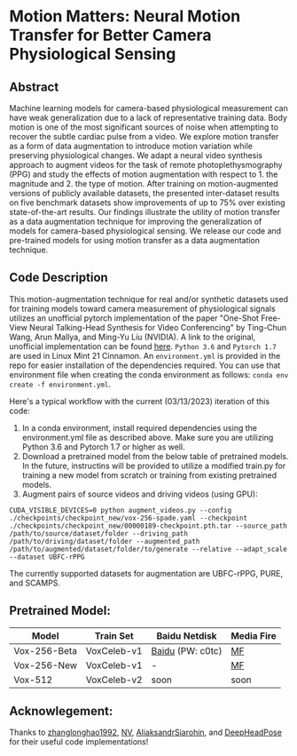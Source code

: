 # Motion Matters: Neural Motion Transfer for Better Camera Physiological Sensing

## Abstract
Machine learning models for camera-based physiological measurement can have weak generalization due to a lack of representative training data. Body motion is one of the most significant sources of noise when attempting to recover the subtle cardiac pulse from a video. We explore motion transfer as a form of data augmentation to introduce motion variation while preserving physiological changes. We adapt a neural video synthesis approach to augment videos for the task of remote photoplethysmography (PPG) and study the effects of motion augmentation with respect to 1. the magnitude and 2. the type of motion. After training on motion-augmented versions of publicly available datasets, the presented inter-dataset results on five benchmark datasets show improvements of up to 75% over existing state-of-the-art results. Our findings illustrate the utility of motion transfer as a data augmentation technique for improving the generalization of models for camera-based physiological sensing. We release our code and pre-trained models for using motion transfer as a data augmentation technique.

## Code Description

This motion-augmentation technique for real and/or synthetic datasets used for training models toward camera measurement of physiological signals utilizes an unofficial pytorch implementation of the paper "One-Shot Free-View Neural Talking-Head Synthesis for Video Conferencing" by Ting-Chun Wang, Arun Mallya, and Ming-Yu Liu (NVIDIA). A link to the original, unofficial implementation can be found [here](https://github.com/zhanglonghao1992/One-Shot_Free-View_Neural_Talking_Head_Synthesis). ```Python 3.6``` and ```Pytorch 1.7``` are used in Linux Mint 21 Cinnamon. An ```environment.yml``` is provided in the repo for easier installation of the dependencies required. You can use that environment file when creating the conda environment as follows: ```conda env create -f environment.yml```.

Here's a typical workflow with the current (03/13/2023) iteration of this code:

1. In a conda environment, install required dependencies using the environment.yml file as described above. Make sure you are utilizing Python 3.6 and Pytorch 1.7 or higher as well.
2. Download a pretrained model from the below table of pretrained models. In the future, instructins will be provided to utilize a modified train.py for training a new model from scratch or training from existing pretrained models.
3. Augment pairs of source videos and driving videos (using GPU):
```
CUDA_VISIBLE_DEVICES=0 python augment_videos.py --config ./checkpoints/checkpoint_new/vox-256-spade.yaml --checkpoint ./checkpoints/checkpoint_new/00000189-checkpoint.pth.tar --source_path /path/to/source/dataset/folder --driving_path /path/to/driving/dataset/folder --augmented_path /path/to/augmented/dataset/folder/to/generate --relative --adapt_scale --dataset UBFC-rPPG
```

The currently supported datasets for augmentation are UBFC-rPPG, PURE, and SCAMPS.

Pretrained Model:  
--------

  Model  |  Train Set   | Baidu Netdisk | Media Fire | 
 ------- |------------  |-----------    |--------      |
 Vox-256-Beta| VoxCeleb-v1  | [Baidu](https://pan.baidu.com/s/1lLS4ArbK2yWelsL-EtwU8g) (PW: c0tc)|  [MF](https://www.mediafire.com/folder/rw51an7tk7bh2/TalkingHead)  |
 Vox-256-New | VoxCeleb-v1  |  -  |  [MF](https://www.mediafire.com/folder/fcvtkn21j57bb/TalkingHead_Update)  |
 Vox-512 | VoxCeleb-v2  |  soon  |  soon  |

 Acknowlegement: 
--------
Thanks to [zhanglonghao1992](https://github.com/zhanglonghao1992/One-Shot_Free-View_Neural_Talking_Head_Synthesis), [NV](https://github.com/NVlabs/face-vid2vid), [AliaksandrSiarohin](https://github.com/AliaksandrSiarohin/first-order-model), and [DeepHeadPose](https://github.com/DriverDistraction/DeepHeadPose) for their useful code implementations!
